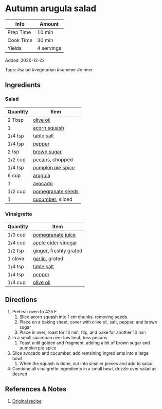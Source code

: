# Autumn arugula salad

| Info      | Amount     |
| --------- | ---------- |
| Prep Time | 10 min     |
| Cook Time | 30 min     |
| Yields    | 4 servings |

Added: 2020-12-22

Tags: #salad #vegetarian #summer #dinner

## Ingredients

### Salad

| Quantity | Item                                                          |
| -------- | ------------------------------------------------------------- |
| 2 Tbsp   | [olive oil](../_ingredients/olive%20oil.md)                   |
| 1        | [acorn squash](../_ingredients/acorn%20squash.md)             |
| 1/4 tsp  | [table salt](../_ingredients/table%20salt.md)                 |
| 1/4 tsp  | [pepper](../_ingredients/pepper.md)                           |
| 2 tsp    | [brown sugar](../_ingredients/brown%20sugar.md)               |
| 1/2 cup  | [pecans](../_ingredients/pecan.md), chopped                   |
| 1/4 tsp  | [pumpkin pie spice](../_ingredients/pumpkin%20pie%20spice.md) |
| 6 cup    | [arugula](../_ingredients/arugula.md)                         |
| 1        | [avocado](../_ingredients/avocado.md)                         |
| 1/2 cup  | [pomegranate seeds](../_ingredients/pomegranate%20seeds.md)   |
| 1        | [cucumber](../_ingredients/cucumber.md), sliced               |

### Vinaigrette

| Quantity | Item                                                        |
| -------- | ----------------------------------------------------------- |
| 1/3 cup  | [pomegranate juice](../_ingredients/pomegranate%20juice.md) |
| 1/4 cup  | [apple cider vinegar](apple%20cider%20vinegar)              |
| 1/2 tsp  | [ginger](../_ingredients/ginger.md), freshly grated         |
| 1 clove  | [garlic](../_ingredients/garlic.md), grated                 |
| 1/4 tsp  | [table salt](../_ingredients/table%20salt.md)               |
| 1/4 tsp  | [pepper](../_ingredients/pepper.md)                         |
| 1/4 cup  | [olive oil](../_ingredients/olive%20oil.md)                 |

## Directions

1. Preheat oven to 425 F
    1. Slice acorn squash into 1 cm chunks, removing seeds
    2. Place on a baking sheet, cover with olive oil, salt, pepper, and brown sugar
    3. Place in over, roast for 10 min, flip, and bake for another 10 min
2. In a small saucepan over low heat, toss pecans
    1. Toast until golden and fragment, adding a bit of brown sugar and pumpkin pie spice
3. Slice avocado and cucumber, add remaining ingredients into a large bowl
    1. When the squash is done, cut into smaller pieces and add to salad
4. Combine all vinaigrette ingredients in a small bowl, drizzle over salad as desired

## References & Notes

1. [Original recipe](https://howsweeteats.com/wprm_print/59460)
